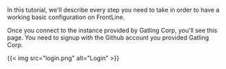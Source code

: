 In this tutorial, we'll describe every step you need to take in order to have a working basic configuration on FrontLine.

Once you connect to the instance provided by Gatling Corp, you'll see this page. You need to signup with the Github account you provided Gatling Corp.

{{< img src="login.png" alt="Login" >}}

